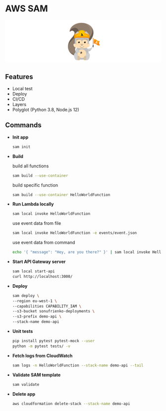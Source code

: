 # AWS SAM

![AWS SAM](sam-logo.png)

## Features

- Local test
- Deploy
- CI/CD
- Layers
- Polyglot (Python 3.8, Node.js 12)

## Commands

- **Init app**
  ```bash
  sam init
  ```
- **Build**

  build all functions

  ```bash
  sam build --use-container
  ```

  build specific function

  ```bash
  sam build --use-container HelloWorldFunction
  ```

- **Run Lambda locally**
  ```bash
  sam local invoke HelloWorldFunction
  ```
  use event data from file
  ```bash
  sam local invoke HelloWorldFunction -e events/event.json
  ```
  use event data from command
  ```bash
  echo '{ "message": "Hey, are you there?" }' | sam local invoke HelloWorldFunction -e -
  ```
- **Start API Gateway server**
  ```bash
  sam local start-api
  curl http://localhost:3000/
  ```
- **Deploy**
  ```bash
  sam deploy \
  --region eu-west-1 \
  --capabilities CAPABILITY_IAM \
  --s3-bucket sonufrienko-deployments \
  --s3-prefix demo-api \
  --stack-name demo-api
  ```
- **Unit tests**
  ```bash
  pip install pytest pytest-mock --user
  python -m pytest tests/ -v
  ```
- **Fetch logs from CloudWatch**
  ```bash
  sam logs -n HelloWorldFunction --stack-name demo-api --tail
  ```
- **Validate SAM template**
  ```bash
  sam validate
  ```
- **Delete app**
  ```bash
  aws cloudformation delete-stack --stack-name demo-api
  ```
